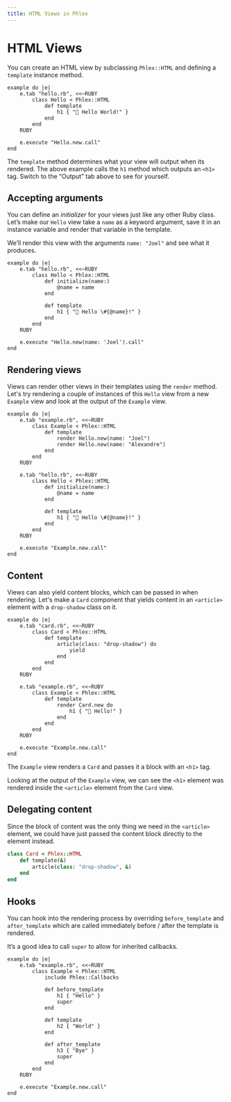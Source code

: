 ```yaml
---
title: HTML Views in Phlex
---
```


# HTML Views

You can create an HTML view by subclassing `Phlex::HTML` and defining a `template` instance method.

```phlex
example do |e|
	e.tab "hello.rb", <<~RUBY
		class Hello < Phlex::HTML
			def template
				h1 { "👋 Hello World!" }
			end
		end
	RUBY

	e.execute "Hello.new.call"
end
```

The `template` method determines what your view will output when its rendered. The above example calls the `h1` method which outputs an `<h1>` tag. Switch to the “Output” tab above to see for yourself.

## Accepting arguments

You can define an *initializer* for your views just like any other Ruby class. Let’s make our `Hello` view take a `name` as a keyword argument, save it in an instance variable and render that variable in the template.

We’ll render this view with the arguments `name: "Joel"` and see what it produces.

```phlex
example do |e|
	e.tab "hello.rb", <<~RUBY
		class Hello < Phlex::HTML
			def initialize(name:)
				@name = name
			end

			def template
				h1 { "👋 Hello \#{@name}!" }
			end
		end
	RUBY

	e.execute "Hello.new(name: 'Joel').call"
end
```

## Rendering views

Views can render other views in their templates using the `render` method. Let's try rendering a couple of instances of this `Hello` view from a new `Example` view and look at the output of the `Example` view.

```phlex
example do |e|
	e.tab "example.rb", <<~RUBY
		class Example < Phlex::HTML
			def template
				render Hello.new(name: "Joel")
				render Hello.new(name: "Alexandre")
			end
		end
	RUBY

	e.tab "hello.rb", <<~RUBY
		class Hello < Phlex::HTML
			def initialize(name:)
				@name = name
			end

			def template
				h1 { "👋 Hello \#{@name}!" }
			end
		end
	RUBY

	e.execute "Example.new.call"
end
```

## Content

Views can also yield content blocks, which can be passed in when rendering. Let's make a `Card` component that yields content in an `<article>` element with a `drop-shadow` class on it.

```phlex
example do |e|
	e.tab "card.rb", <<~RUBY
		class Card < Phlex::HTML
			def template
				article(class: "drop-shadow") do
					yield
				end
			end
		end
	RUBY

	e.tab "example.rb", <<~RUBY
		class Example < Phlex::HTML
			def template
				render Card.new do
					h1 { "👋 Hello!" }
				end
			end
		end
	RUBY

	e.execute "Example.new.call"
end
```

The `Example` view renders a `Card` and passes it a block with an `<h1>` tag.

Looking at the output of the `Example` view, we can see the `<h1>` element was rendered inside the `<article>` element from the `Card` view.

## Delegating content

Since the block of content was the only thing we need in the `<article>` element, we could have just passed the content block directly to the element instead.

```ruby
class Card < Phlex::HTML
	def template(&)
		article(class: "drop-shadow", &)
	end
end
```

## Hooks

You can hook into the rendering process by overriding `before_template` and `after_template` which are called immediately before / after the template is rendered.

It’s a good idea to call `super` to allow for inherited callbacks.


```phlex
example do |e|
	e.tab "example.rb", <<~RUBY
		class Example < Phlex::HTML
			include Phlex::Callbacks

			def before_template
				h1 { "Hello" }
				super
			end

			def template
				h2 { "World" }
			end

			def after_template
				h3 { "Bye" }
				super
			end
		end
	RUBY

	e.execute "Example.new.call"
end
```
